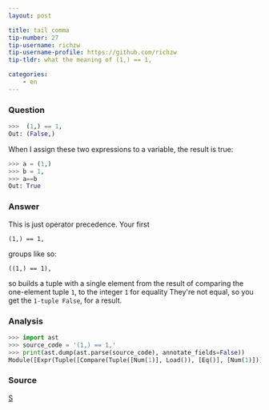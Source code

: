 ```yaml
---
layout: post

title: tail comma
tip-number: 27
tip-username: richzw
tip-username-profile: https://github.com/richzw
tip-tldr: what the meaning of (1,) == 1,

categories:
    - en
---
```


### Question

```python
>>>  (1,) == 1,
Out: (False,)
```

When I assign these two expressions to a variable, the result is true:

```python
>>> a = (1,)
>>> b = 1,
>>> a==b
Out: True
```

### Answer

This is just operator precedence. Your first

```
(1,) == 1,
```

groups like so:

```
((1,) == 1),
```

so builds a tuple with a single element from the result of comparing the one-element tuple `1`, to the integer `1` for equality They're
not equal, so you get the `1-tuple False`, for a result.

### Analysis 

```python
>>> import ast
>>> source_code = '(1,) == 1,'
>>> print(ast.dump(ast.parse(source_code), annotate_fields=False))
Module([Expr(Tuple([Compare(Tuple([Num(1)], Load()), [Eq()], [Num(1)])], Load()))])
```

### Source

[S](http://stackoverflow.com/questions/37313471/whats-the-meaning-of-1-1-in-python)
